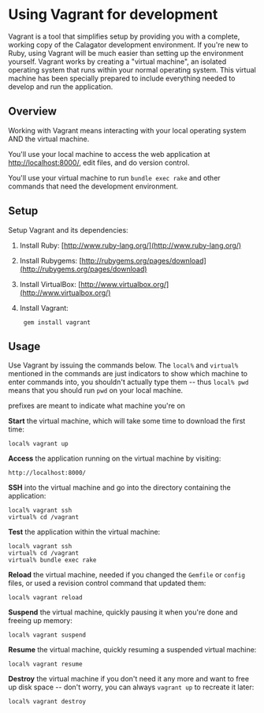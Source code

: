Using Vagrant for development
=============================

Vagrant is a tool that simplifies setup by providing you with a complete, working copy of the Calagator development environment. If you're new to Ruby, using Vagrant will be much easier than setting up the environment yourself. Vagrant works by creating a "virtual machine", an isolated operating system that runs within your normal operating system. This virtual machine has been specially prepared to include everything needed to develop and run the application.

Overview
--------

Working with Vagrant means interacting with your local operating system AND the virtual machine.

You'll use your local machine to access the web application at [http://localhost:8000/](http://localhost:8000/), edit files, and do version control.

You'll use your virtual machine to run `bundle exec rake` and other commands that need the development environment.

Setup
-----

Setup Vagrant and its dependencies:

1. Install Ruby: [http://www.ruby-lang.org/](http://www.ruby-lang.org/)
2. Install Rubygems: [http://rubygems.org/pages/download](http://rubygems.org/pages/download)
3. Install VirtualBox: [http://www.virtualbox.org/](http://www.virtualbox.org/)
4. Install Vagrant:

        gem install vagrant

Usage
-----

Use Vagrant by issuing the commands below. The `local%` and `virtual%` mentioned in the commands are just indicators to show which machine to enter commands into, you shouldn't actually type them -- thus `local% pwd` means that you should run `pwd` on your local machine.

prefixes are meant to indicate what machine you're on

**Start** the virtual machine, which will take some time to download the first time:

    local% vagrant up

**Access** the application running on the virtual machine by visiting:

    http://localhost:8000/

**SSH** into the virtual machine and go into the directory containing the application:

    local% vagrant ssh
    virtual% cd /vagrant

**Test** the application within the virtual machine:

    local% vagrant ssh
    virtual% cd /vagrant
    virtual% bundle exec rake

**Reload** the virtual machine, needed if you changed the `Gemfile` or `config` files, or used a revision control command that updated them:

    local% vagrant reload

**Suspend** the virtual machine, quickly pausing it when you're done and freeing up memory:

    local% vagrant suspend

**Resume** the virtual machine, quickly resuming a suspended virtual machine:

    local% vagrant resume

**Destroy** the virtual machine if you don't need it any more and want to free up disk space -- don't worry, you can always `vagrant up` to recreate it later:

    local% vagrant destroy
